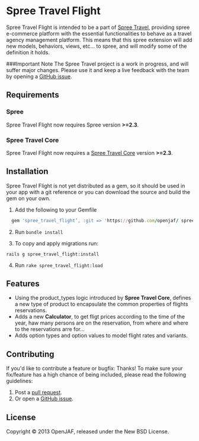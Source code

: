 Spree Travel Flight
=========
Spree Travel Flight is intended to be a part of [Spree Travel](https://github.com/openjaf/spree_travel/), providing spree e-commerce platform with the essential functionalities to behave as a travel agency management platform. This means that this spree extension will add new models, behaviors, views, etc… to spree, and will modify some of the definition it holds.

###Important Note
The Spree Travel project is a work in progress, and will suffer major changes. Please use it and keep a live feedback with the team by opening a [GitHub issue](https://github.com/openjaf/spree_travel_flight/issues/new).

Requirements
------------
### Spree
Spree Travel Flight now requires Spree version **>=2.3**.
### Spree Travel Core
Spree Travel Flight now requires a [Spree Travel Core](https://github.com/openjaf/spree_travel_core) version **>=2.3**.

Installation
------------

Spree Travel Flight is not yet distributed as a gem, so it should be used in your app with a git reference or you can download the source and build the gem on your own.

1. Add the following to your Gemfile

  ```ruby
    gem 'spree_travel_flight’, :git => 'https://github.com/openjaf/ spree_travel_flight.git', :branch => '2-3-stable'
  ```

2. Run `bundle install`

3. To copy and apply migrations run:

  ```
  rails g spree_travel_flight:install
  ```
4. Run `rake spree_travel_flight:load`

Features
------------

- Using the product_types logic introduced by **Spree Travel Core**, defines a new type of product to encapsulate the common properties of flights reservations.
- Adds a new **Calculator**, to get fligt prices according to the time of the year, haw many persons are on the reservation, from where and where to the reservations arre for...
- Adds option types and option values to model flight rates and variants.

Contributing
------------

If you'd like to contribute a feature or bugfix: Thanks! To make sure your
fix/feature has a high chance of being included, please read the following
guidelines:

1. Post a [pull request](https://github.com/openjaf/spree_travel_flight/compare/).
2. Or open a [GitHub issue](https://github.com/openjaf/spree_travel_flight/issues/new).

License
-------
Copyright © 2013 OpenJAF, released under the New BSD License.